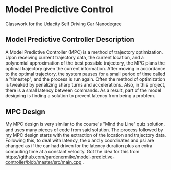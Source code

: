 # Model Predictive Control
Classwork for the Udacity Self Driving Car Nanodegree

## Model Predictive Controller Description

A Model Predictive Controller (MPC) is a method of trajectory optimization. Upon receiving current trajectory data, the current location, and a polynomial approximation of the best possible trajectory, the MPC plans the optimal trajectory given the current information. After moving in accordance to the optimal trajectory, the system pauses for a small period of time called a "timestep", and the process is run again. Often the method of optimization is tweaked by penalizing sharp turns and accelerations. Also, in this project, there is a small latency between commands. As a result, part of the model designing is finding a solution to prevent latency from being a problem.

## MPC Design

My MPC design is very similar to the course's "Mind the Line" quiz solution, and uses many pieces of code from said solution. The process followed by my MPC design starts with the extraction of the location and trajectory data. Following this, to deal with latency, the x and y coordinates and psi are changed as if the car had driven for the latency duration plus an extra computing time at a constant velocity. Got the idea for this from https://github.com/gardenermike/model-predictive-controller/blob/master/src/main.cpp .
